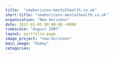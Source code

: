 ```yaml
---
title:  "newhorizons-mentalhealth.co.uk"
short-title: "newhorizons-mentalhealth.co.uk"
organisation: "New Horizons"
date: 2017-01-01 00:00:00 +0000
timescale: "August 2007"
layout: portfolio-page
image_project: "new-horizons"
main_image: "dummy"
categories: 
---
```

